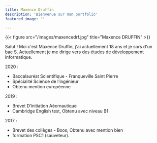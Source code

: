 ```yaml
---
title: Maxence Druffin
description: 'Bienvenue sur mon portfolio'
featured_image: ''

---
```

{{< figure src="/images/maxencedrf.jpg" title="Maxence DRUFFIN" >}}

Salut ! Moi c'est Maxence Druffin, j'ai actuellement 18 ans et je sors d'un bac S. Actuellement je me dirige vers des études de développement informatique.

2020 : 
- Baccalauréat Scientifique - Franqueville Saint Pierre
- Spécialité Science de l’ingénieur
- Obtenu mention européenne

2019 : 
- Brevet D’initiation Aéornautique 
- Cambridge English test, Obtenu avec niveau B1

2017 : 
- Brevet des collèges - Boos, Obtenu avec mention bien
- formation PSC1 (sauveteur).